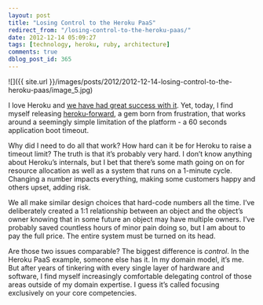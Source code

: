 ```yaml
---
layout: post
title: "Losing Control to the Heroku PaaS"
redirect_from: "/losing-control-to-the-heroku-paas/"
date: 2012-12-14 05:09:27
tags: [technology, heroku, ruby, architecture]
comments: true
dblog_post_id: 365
---
```

![]({{ site.url }}/images/posts/2012/2012-12-14-losing-control-to-the-heroku-paas/image_5.jpg)

I love Heroku and [we have had great success with it](http://success.heroku.com/artsy). Yet, today, I find myself releasing [heroku-forward](http://artsy.github.com/blog/2012/12/13/beat-heroku-60-seconds-application-boot-timeout-with-a-proxy/), a gem born from frustration, that works around a seemingly simple limitation of the platform - a 60 seconds application boot timeout.

Why did I need to do all that work? How hard can it be for Heroku to raise a timeout limit? The truth is that it’s probably very hard. I don’t know anything about Heroku’s internals, but I bet that there’s some math going on on for resource allocation as well as a system that runs on a 1-minute cycle. Changing a number impacts everything, making some customers happy and others upset, adding risk.

We all make similar design choices that hard-code numbers all the time. I’ve deliberately created a 1:1 relationship between an object and the object’s owner knowing that in some future an object may have multiple owners. I’ve probably saved countless hours of minor pain doing so, but I am about to pay the full price. The entire system must be turned on its head.

Are those two issues comparable? The biggest difference is _control_. In the Heroku PaaS example, someone else has it. In my domain model, it’s me.  But after years of tinkering with every single layer of hardware and software, I find myself increasingly comfortable delegating control of those areas outside of my domain expertise. I guess it’s called focusing exclusively on your core competencies.
